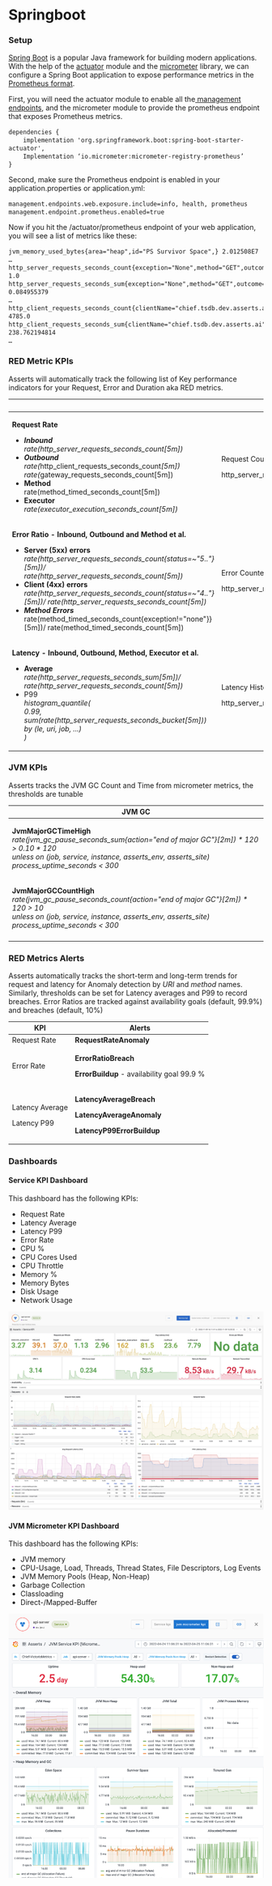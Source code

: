 # Springboot

### Setup

[Spring Boot](https://spring.io/projects/spring-boot) is a popular Java framework for building modern applications. With the help of the [actuator](https://docs.spring.io/spring-boot/docs/current/reference/html/actuator.html) module and the [micrometer](https://micrometer.io/) library, we can configure a Spring Boot application to expose performance metrics in the [Prometheus format](https://prometheus.io/docs/concepts/data\_model/).

First, you will need the actuator module to enable all the[ management endpoints](https://docs.spring.io/spring-boot/docs/current/reference/html/actuator.html#actuator.endpoints.exposing), and the micrometer module to provide the prometheus endpoint that exposes Prometheus metrics.

```
dependencies {
    implementation 'org.springframework.boot:spring-boot-starter-actuator',
    Implementation ‘io.micrometer:micrometer-registry-prometheus’
}
```

Second, make sure the Prometheus endpoint is enabled in your application.properties or application.yml:

```
management.endpoints.web.exposure.include=info, health, prometheus
management.endpoint.prometheus.enabled=true
```

Now if you hit the /actuator/prometheus endpoint of your web application, you will see a list of metrics like these:

```
jvm_memory_used_bytes{area="heap",id="PS Survivor Space",} 2.012508E7
…
http_server_requests_seconds_count{exception="None",method="GET",outcome="SUCCESS",status="200",uri="/actuator/metrics",} 1.0
http_server_requests_seconds_sum{exception="None",method="GET",outcome="SUCCESS",status="200",uri="/actuator/metrics",} 0.084955379
…
http_client_requests_seconds_count{clientName="chief.tsdb.dev.asserts.ai",method="POST",outcome="SUCCESS",status="200",uri="/select/0/prometheus/api/v1/query",} 4785.0
http_client_requests_seconds_sum{clientName="chief.tsdb.dev.asserts.ai",method="POST",outcome="SUCCESS",status="200",uri="/select/0/prometheus/api/v1/query",} 238.762194814
…
```

### RED Metric KPIs

Asserts will automatically track the following list of Key performance indicators for your Request, Error and Duration aka RED metrics.&#x20;

<table data-header-hidden><thead><tr><th></th><th data-hidden>Metric</th></tr></thead><tbody><tr><td><p><strong>Request Rate</strong></p><ul><li><em><strong>Inbound</strong>  </em>  <br> <em>rate(http_server_requests_seconds_count[5m])</em></li><li><em><strong>Outbound</strong> </em> <br> <em>rate(</em>http_client_requests_seconds_count<em>[5m])</em><br> <em>rate(</em>gateway_requests_seconds_count[5m])</li><li><strong>Method</strong><br> <strong></strong> rate(method_timed_seconds_count[5m])</li><li><strong>Executor</strong><br><strong></strong><em>rate(executor_execution_seconds_count[5m])</em></li></ul></td><td><p>Request Counter</p><p>http_server_requests_seconds_count</p></td></tr><tr><td><p><strong>Error Ratio - Inbound, Outbound and Method et al.</strong></p><ul><li><strong>Server (5xx) errors</strong> <br><strong></strong><em>rate(http_server_requests_seconds_count{status=~"5.."}[5m])/</em> <br><em>rate(http_server_requests_seconds_count[5m])</em></li><li><strong>Client (4xx) errors</strong><br><em>rate(http_server_requests_seconds_count{status=~"4.."}[5m])/ rate(http_server_requests_seconds_count[5m])</em></li><li><em><strong>Method Errors</strong></em><br><em><strong></strong></em>rate(method_timed_seconds_count{exception!="none"}}[5m])/ rate(method_timed_seconds_count[5m])</li></ul></td><td><p>Error Counter</p><p>http_server_requests_seconds_count</p></td></tr><tr><td><p><strong>Latency - Inbound, Outbound, Method, Executor et al.</strong></p><ul><li><strong>Average</strong><br><strong></strong><em>rate(http_server_requests_seconds_sum[5m])/ rate(http_server_requests_seconds_count[5m])</em></li><li>P99<br><em>histogram_quantile(</em><br>  <em>0.99,</em><br>  <em>sum(rate(http_server_requests_seconds_bucket[5m]))</em><br>     <em>by (le, uri, job, ...)</em><br><em>)</em></li></ul></td><td><p>Latency Histogram</p><p>http_server_requests_seconds</p></td></tr></tbody></table>

### JVM KPIs

Asserts tracks the JVM GC Count and Time  from micrometer metrics, the thresholds are tunable

| JVM GC                                                                                                                                                                                                                                                             |
| ------------------------------------------------------------------------------------------------------------------------------------------------------------------------------------------------------------------------------------------------------------------ |
| <p><strong>JvmMajorGCTimeHigh</strong> <br><em>rate(jvm_gc_pause_seconds_sum{action="end of major GC"}[2m]) * 120 > 0.10 * 120</em> <br>  <em>unless on (job, service, instance, asserts_env, asserts_site) process_uptime_seconds &#x3C; 300</em></p>             |
| <p><strong>JvmMajorGCCountHigh</strong><br><em><strong></strong>rate(jvm_gc_pause_seconds_count{action="end of major GC"}[2m]) * 120 > 10</em>  <br>  <em>unless on (job, service, instance, asserts_env, asserts_site) process_uptime_seconds &#x3C; 300</em></p> |
|                                                                                                                                                                                                                                                                    |

### RED Metrics Alerts

Asserts automatically tracks the short-term and long-term trends for request and latency for Anomaly detection by _URI_ and _method_ names. Similarly, thresholds can be set for Latency averages and P99 to record breaches. Error Ratios are tracked against availability goals (default, 99.9%) and breaches (default, 10%)&#x20;

| KPI                                      | Alerts                                                                                                                                  |
| ---------------------------------------- | --------------------------------------------------------------------------------------------------------------------------------------- |
| Request Rate                             | **RequestRateAnomaly**                                                                                                                  |
| Error Rate                               | <p><strong>ErrorRatioBreach</strong></p><p><strong>ErrorBuildup</strong> - availability goal 99.9 %</p>                                 |
| <p>Latency Average</p><p>Latency P99</p> | <p><strong>LatencyAverageBreach</strong></p><p><strong>LatencyAverageAnomaly</strong></p><p><strong>LatencyP99ErrorBuildup</strong></p> |

### Dashboards

#### Service KPI Dashboard

This dashboard has the following KPIs:

* Request Rate
* Latency Average
* Latency P99
* Error Rate
* CPU %
* CPU Cores Used
* CPU Throttle
* Memory %
* Memory Bytes
* Disk Usage
* Network Usage

![](../../.gitbook/assets/api-server-KPI.jpg)

#### JVM Micrometer KPI Dashboard

This dashboard has the following KPIs:

* JVM memory
* CPU-Usage, Load, Threads, Thread States, File Descriptors, Log Events
* JVM Memory Pools (Heap, Non-Heap)
* Garbage Collection
* Classloading
* Direct-/Mapped-Buffer

![](<../../.gitbook/assets/image (20).png>)
